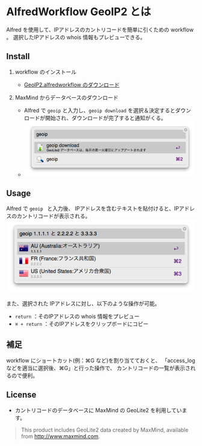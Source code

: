 AlfredWorkflow GeoIP2 とは
=============================================================================

Alfred を使用して、IPアドレスのカントリコードを簡単に引くための workflow 。
選択したIPアドレスの whois 情報もプレビューできる。


## Install

1. workflow のインストール
    - [GeoIP2.alfredworkflow のダウンロード](https://github.com/harasou/alfred-workflows/blob/master/alfredworkflow/GeoIP2.alfredworkflow?raw=true)

1. MaxMind からデータベースのダウンロード
    - Alfred で `geoip` と入力し、`geoip download` を選択＆決定するとダウンロードが開始され、ダウンロードが完了すると通知がくる。
    - ![geoip_download](img/geoip_download.png)

## Usage

Alfred で `geoip ` と入力後、 IPアドレスを含むテキストを貼付けると、IPアドレスのカントリコードが表示される。
![geoip_input](img/geoip_input.png)

また、選択された IPアドレスに対し、以下のような操作が可能。

- `return` ：そのIPアドレスの whois 情報をプレビュー
- `⌘ + return` ：そのIPアドレスをクリップボードにコピー

## 補足

workflow にショートカット(例：⌘G など)を割り当てておくと、
「access_log などを適当に選択後、⌘G」と行った操作で、 カントリコードの一覧が表示されるので便利。

## License

- カントリコードのデータベースに MaxMind の GeoLite2 を利用しています。
> This product includes GeoLite2 data created by MaxMind, available from
<a href="http://www.maxmind.com">http://www.maxmind.com</a>.

